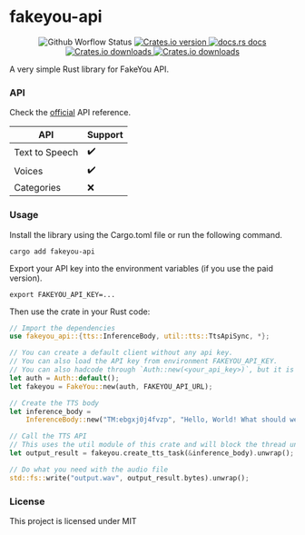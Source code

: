 [comment]: # (README.md is autogenerated from src/lib.rs by `cargo readme > README.md`)

# fakeyou-api

<div align="center">
<!-- Build -->
<img src="https://img.shields.io/github/actions/workflow/status/alexjercan/fakeyou-api/rust.yml?style=flat-square"
alt="Github Worflow Status" />
<!-- Version -->
<a href="https://crates.io/crates/fakeyou-api">
  <img src="https://img.shields.io/crates/v/fakeyou-api?style=flat-square"
  alt="Crates.io version" />
</a>
<!-- Docs -->
<a href="https://docs.rs/fakeyou-api">
  <img src="https://img.shields.io/badge/docs-latest-blue.svg?style=flat-square"
    alt="docs.rs docs" />
</a>
<!-- Downloads -->
<a href="https://crates.io/crates/fakeyou-api">
  <img src="https://img.shields.io/crates/d/fakeyou-api?style=flat-square"
    alt="Crates.io downloads" />
</a>
<!-- License -->
<a href="https://github.com/alexjercan/fakeyou-api/blob/master/LICENSE">
  <img src="https://img.shields.io/github/license/alexjercan/fakeyou-api?style=flat-square"
    alt="Crates.io downloads" />
</a>
</div>

A very simple Rust library for FakeYou API.

### API

Check the [official](https://docs.fakeyou.com/) API reference.

|API|Support|
|---|---|
|Text to Speech|✔️|
|Voices|✔️|
|Categories|❌|

### Usage

Install the library using the Cargo.toml file or run the following command.

```console
cargo add fakeyou-api
```

Export your API key into the environment variables (if you use the paid version).

```console
export FAKEYOU_API_KEY=...
```

Then use the crate in your Rust code:

```rust
// Import the dependencies
use fakeyou_api::{tts::InferenceBody, util::tts::TtsApiSync, *};

// You can create a default client without any api key.
// You can also load the API key from environment FAKEYOU_API_KEY.
// You can also hadcode through `Auth::new(<your_api_key>)`, but it is not recommended.
let auth = Auth::default();
let fakeyou = FakeYou::new(auth, FAKEYOU_API_URL);

// Create the TTS body
let inference_body =
    InferenceBody::new("TM:ebgxj0j4fvzp", "Hello, World! What should we do today?");

// Call the TTS API
// This uses the util module of this crate and will block the thread until the task is done
let output_result = fakeyou.create_tts_task(&inference_body).unwrap();

// Do what you need with the audio file
std::fs::write("output.wav", output_result.bytes).unwrap();
```

### License
This project is licensed under MIT

